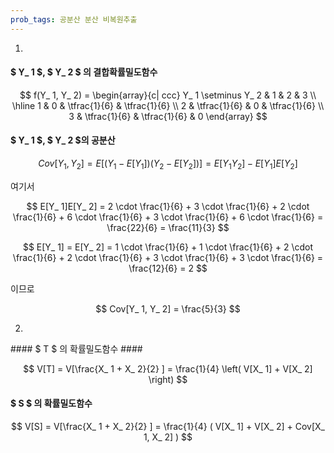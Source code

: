 ```yaml
---
prob_tags: 공분산 분산 비복원추출
---
```

1)

<div>

#### $ Y_ 1 $, $ Y_ 2 $ 의 결합확률밀도함수 ####

$$ f(Y_ 1, Y_ 2) =   \begin{array}{c|
ccc} Y_ 1 \setminus  Y_ 2 & 1 & 2 & 3 \\ \hline 1 & 0 & \tfrac{1}{6} & \tfrac{1}{6} \\ 2 & \tfrac{1}{6} & 0 & \tfrac{1}{6} \\ 3 & \tfrac{1}{6} & \tfrac{1}{6} & 0 \end{array} $$

#### $ Y_ 1 $, $ Y_ 2 $의 공분산 ####

$$ Cov[Y_ 1, Y_ 2] = E\left[(Y_ 1-E[Y_ 1])(Y_ 2-E[Y_ 2]) \right] = E[Y_ 1 Y_ 2] - E[Y_ 1]E[Y_ 2] $$

여기서

$$ E[Y_ 1]E[Y_ 2] = 2 \cdot \frac{1}{6} + 3 \cdot \frac{1}{6} + 2 \cdot \frac{1}{6}  + 6 \cdot \frac{1}{6} + 3 \cdot \frac{1}{6} + 6 \cdot \frac{1}{6} = \frac{22}{6} = \frac{11}{3} $$

$$ E[Y_ 1] = E[Y_ 2] = 1 \cdot \frac{1}{6} + 1 \cdot \frac{1}{6} + 2 \cdot \frac{1}{6}  + 2 \cdot \frac{1}{6} + 3 \cdot \frac{1}{6} + 3 \cdot \frac{1}{6} = \frac{12}{6} = 2 $$

이므로

$$ Cov[Y_ 1, Y_ 2] = \frac{5}{3} $$

</div>

2)

<div>
#### $ T $ 의 확률밀도함수 ####

$$ V[T] = V[\frac{X_ 1 + X_ 2}{2} ] = \frac{1}{4} \left( V[X_ 1] + V[X_ 2] \right) $$

#### $ S $ 의 확률밀도함수 ####

$$ V[S] = V[\frac{X_ 1 + X_ 2}{2} ] = \frac{1}{4} ( V[X_ 1] + V[X_ 2] + Cov[X_ 1, X_ 2] ) $$

</div>